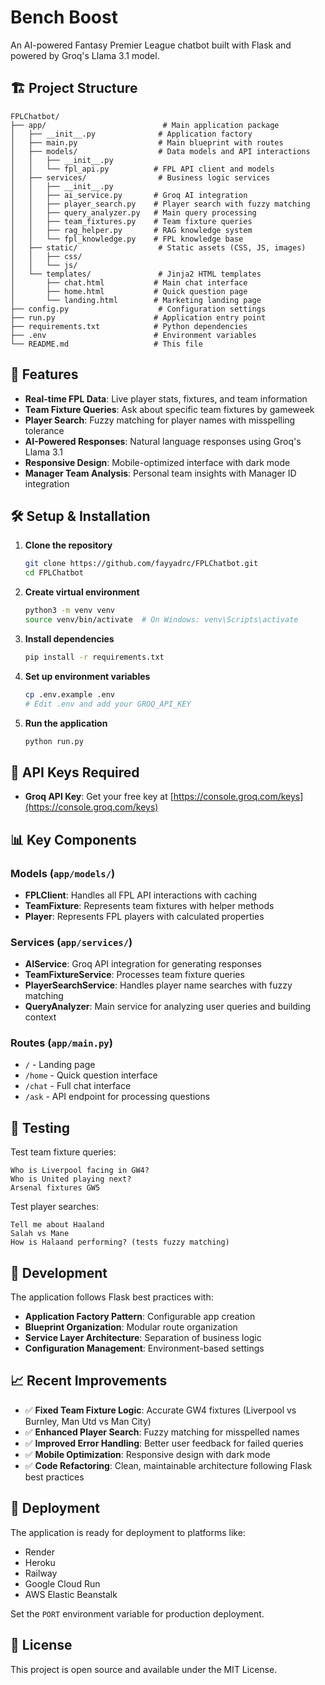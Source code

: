# Bench Boost

An AI-powered Fantasy Premier League chatbot built with Flask and powered by Groq's Llama 3.1 model.

## 🏗️ Project Structure

```
FPLChatbot/
├── app/                          # Main application package
│   ├── __init__.py              # Application factory
│   ├── main.py                  # Main blueprint with routes
│   ├── models/                  # Data models and API interactions
│   │   ├── __init__.py
│   │   └── fpl_api.py          # FPL API client and models
│   ├── services/                # Business logic services
│   │   ├── __init__.py
│   │   ├── ai_service.py       # Groq AI integration
│   │   ├── player_search.py    # Player search with fuzzy matching
│   │   ├── query_analyzer.py   # Main query processing
│   │   ├── team_fixtures.py    # Team fixture queries
│   │   ├── rag_helper.py       # RAG knowledge system
│   │   └── fpl_knowledge.py    # FPL knowledge base
│   ├── static/                  # Static assets (CSS, JS, images)
│   │   ├── css/
│   │   └── js/
│   └── templates/               # Jinja2 HTML templates
│       ├── chat.html           # Main chat interface
│       ├── home.html           # Quick question page
│       └── landing.html        # Marketing landing page
├── config.py                    # Configuration settings
├── run.py                      # Application entry point
├── requirements.txt            # Python dependencies
├── .env                        # Environment variables
└── README.md                   # This file
```

## 🚀 Features

- **Real-time FPL Data**: Live player stats, fixtures, and team information
- **Team Fixture Queries**: Ask about specific team fixtures by gameweek
- **Player Search**: Fuzzy matching for player names with misspelling tolerance
- **AI-Powered Responses**: Natural language responses using Groq's Llama 3.1
- **Responsive Design**: Mobile-optimized interface with dark mode
- **Manager Team Analysis**: Personal team insights with Manager ID integration

## 🛠️ Setup & Installation

1. **Clone the repository**
   ```bash
   git clone https://github.com/fayyadrc/FPLChatbot.git
   cd FPLChatbot
   ```

2. **Create virtual environment**
   ```bash
   python3 -m venv venv
   source venv/bin/activate  # On Windows: venv\Scripts\activate
   ```

3. **Install dependencies**
   ```bash
   pip install -r requirements.txt
   ```

4. **Set up environment variables**
   ```bash
   cp .env.example .env
   # Edit .env and add your GROQ_API_KEY
   ```

5. **Run the application**
   ```bash
   python run.py
   ```

## 🔑 API Keys Required

- **Groq API Key**: Get your free key at [https://console.groq.com/keys](https://console.groq.com/keys)

## 📊 Key Components

### Models (`app/models/`)
- **FPLClient**: Handles all FPL API interactions with caching
- **TeamFixture**: Represents team fixtures with helper methods
- **Player**: Represents FPL players with calculated properties

### Services (`app/services/`)
- **AIService**: Groq API integration for generating responses
- **TeamFixtureService**: Processes team fixture queries
- **PlayerSearchService**: Handles player name searches with fuzzy matching
- **QueryAnalyzer**: Main service for analyzing user queries and building context

### Routes (`app/main.py`)
- `/` - Landing page
- `/home` - Quick question interface  
- `/chat` - Full chat interface
- `/ask` - API endpoint for processing questions

## 🧪 Testing

Test team fixture queries:
```
Who is Liverpool facing in GW4?
Who is United playing next?
Arsenal fixtures GW5
```

Test player searches:
```
Tell me about Haaland
Salah vs Mane
How is Halaand performing? (tests fuzzy matching)
```

## 🔧 Development

The application follows Flask best practices with:
- **Application Factory Pattern**: Configurable app creation
- **Blueprint Organization**: Modular route organization
- **Service Layer Architecture**: Separation of business logic
- **Configuration Management**: Environment-based settings

## 📈 Recent Improvements

- ✅ **Fixed Team Fixture Logic**: Accurate GW4 fixtures (Liverpool vs Burnley, Man Utd vs Man City)
- ✅ **Enhanced Player Search**: Fuzzy matching for misspelled names
- ✅ **Improved Error Handling**: Better user feedback for failed queries
- ✅ **Mobile Optimization**: Responsive design with dark mode
- ✅ **Code Refactoring**: Clean, maintainable architecture following Flask best practices

## 🚀 Deployment

The application is ready for deployment to platforms like:
- Render
- Heroku  
- Railway
- Google Cloud Run
- AWS Elastic Beanstalk

Set the `PORT` environment variable for production deployment.

## 📝 License

This project is open source and available under the MIT License.
